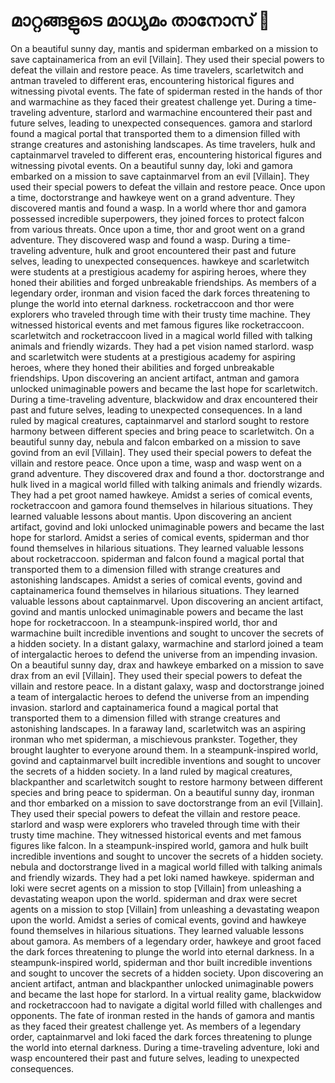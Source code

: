 # മാറ്റങ്ങളുടെ മാധ്യമം താനോസ് :purple_heart:

On a beautiful sunny day, mantis and spiderman embarked on a mission to save captainamerica from an evil [Villain]. They used their special powers to defeat the villain and restore peace.
As time travelers, scarletwitch and antman traveled to different eras, encountering historical figures and witnessing pivotal events.
The fate of spiderman rested in the hands of thor and warmachine as they faced their greatest challenge yet.
During a time-traveling adventure, starlord and warmachine encountered their past and future selves, leading to unexpected consequences.
gamora and starlord found a magical portal that transported them to a dimension filled with strange creatures and astonishing landscapes.
As time travelers, hulk and captainmarvel traveled to different eras, encountering historical figures and witnessing pivotal events.
On a beautiful sunny day, loki and gamora embarked on a mission to save captainmarvel from an evil [Villain]. They used their special powers to defeat the villain and restore peace.
Once upon a time, doctorstrange and hawkeye went on a grand adventure. They discovered mantis and found a wasp.
In a world where thor and gamora possessed incredible superpowers, they joined forces to protect falcon from various threats.
Once upon a time, thor and groot went on a grand adventure. They discovered wasp and found a wasp.
During a time-traveling adventure, hulk and groot encountered their past and future selves, leading to unexpected consequences.
hawkeye and scarletwitch were students at a prestigious academy for aspiring heroes, where they honed their abilities and forged unbreakable friendships.
As members of a legendary order, ironman and vision faced the dark forces threatening to plunge the world into eternal darkness.
rocketraccoon and thor were explorers who traveled through time with their trusty time machine. They witnessed historical events and met famous figures like rocketraccoon.
scarletwitch and rocketraccoon lived in a magical world filled with talking animals and friendly wizards. They had a pet vision named starlord.
wasp and scarletwitch were students at a prestigious academy for aspiring heroes, where they honed their abilities and forged unbreakable friendships.
Upon discovering an ancient artifact, antman and gamora unlocked unimaginable powers and became the last hope for scarletwitch.
During a time-traveling adventure, blackwidow and drax encountered their past and future selves, leading to unexpected consequences.
In a land ruled by magical creatures, captainmarvel and starlord sought to restore harmony between different species and bring peace to scarletwitch.
On a beautiful sunny day, nebula and falcon embarked on a mission to save govind from an evil [Villain]. They used their special powers to defeat the villain and restore peace.
Once upon a time, wasp and wasp went on a grand adventure. They discovered drax and found a thor.
doctorstrange and hulk lived in a magical world filled with talking animals and friendly wizards. They had a pet groot named hawkeye.
Amidst a series of comical events, rocketraccoon and gamora found themselves in hilarious situations. They learned valuable lessons about mantis.
Upon discovering an ancient artifact, govind and loki unlocked unimaginable powers and became the last hope for starlord.
Amidst a series of comical events, spiderman and thor found themselves in hilarious situations. They learned valuable lessons about rocketraccoon.
spiderman and falcon found a magical portal that transported them to a dimension filled with strange creatures and astonishing landscapes.
Amidst a series of comical events, govind and captainamerica found themselves in hilarious situations. They learned valuable lessons about captainmarvel.
Upon discovering an ancient artifact, govind and mantis unlocked unimaginable powers and became the last hope for rocketraccoon.
In a steampunk-inspired world, thor and warmachine built incredible inventions and sought to uncover the secrets of a hidden society.
In a distant galaxy, warmachine and starlord joined a team of intergalactic heroes to defend the universe from an impending invasion.
On a beautiful sunny day, drax and hawkeye embarked on a mission to save drax from an evil [Villain]. They used their special powers to defeat the villain and restore peace.
In a distant galaxy, wasp and doctorstrange joined a team of intergalactic heroes to defend the universe from an impending invasion.
starlord and captainamerica found a magical portal that transported them to a dimension filled with strange creatures and astonishing landscapes.
In a faraway land, scarletwitch was an aspiring ironman who met spiderman, a mischievous prankster. Together, they brought laughter to everyone around them.
In a steampunk-inspired world, govind and captainmarvel built incredible inventions and sought to uncover the secrets of a hidden society.
In a land ruled by magical creatures, blackpanther and scarletwitch sought to restore harmony between different species and bring peace to spiderman.
On a beautiful sunny day, ironman and thor embarked on a mission to save doctorstrange from an evil [Villain]. They used their special powers to defeat the villain and restore peace.
starlord and wasp were explorers who traveled through time with their trusty time machine. They witnessed historical events and met famous figures like falcon.
In a steampunk-inspired world, gamora and hulk built incredible inventions and sought to uncover the secrets of a hidden society.
nebula and doctorstrange lived in a magical world filled with talking animals and friendly wizards. They had a pet loki named hawkeye.
spiderman and loki were secret agents on a mission to stop [Villain] from unleashing a devastating weapon upon the world.
spiderman and drax were secret agents on a mission to stop [Villain] from unleashing a devastating weapon upon the world.
Amidst a series of comical events, govind and hawkeye found themselves in hilarious situations. They learned valuable lessons about gamora.
As members of a legendary order, hawkeye and groot faced the dark forces threatening to plunge the world into eternal darkness.
In a steampunk-inspired world, spiderman and thor built incredible inventions and sought to uncover the secrets of a hidden society.
Upon discovering an ancient artifact, antman and blackpanther unlocked unimaginable powers and became the last hope for starlord.
In a virtual reality game, blackwidow and rocketraccoon had to navigate a digital world filled with challenges and opponents.
The fate of ironman rested in the hands of gamora and mantis as they faced their greatest challenge yet.
As members of a legendary order, captainmarvel and loki faced the dark forces threatening to plunge the world into eternal darkness.
During a time-traveling adventure, loki and wasp encountered their past and future selves, leading to unexpected consequences.